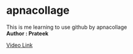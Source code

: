 # apnacollage
This is me learning to use github by apnacollage
<br>
<strong> Author : Prateek </strong>
<br>
<style>
  a : hover{
    color: (255,0,0);
  }
  strong{
    color:(0,255,0);
  }
</style>
<a href ="https://youtu.be/Ez8F0nW6S-w?si=7bNY7YnIUDyKIjCT">Video Link</a>
